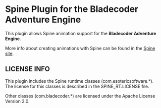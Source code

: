 # Spine Plugin for the Bladecoder Adventure Engine

This plugin allows Spine animation support for the **Bladecoder Adventure Engine**.

More info about creating animations with Spine can be found in the [Spine site](http://esotericsoftware.com/).

## LICENSE INFO
This plugin includes the Spine runtime classes (com.esotericsoftware.*). The license for this classes is described in the SPINE_RT.LICENSE file.

Other classes (com.bladecoder.*) are licensed under the Apache License Version 2.0.



